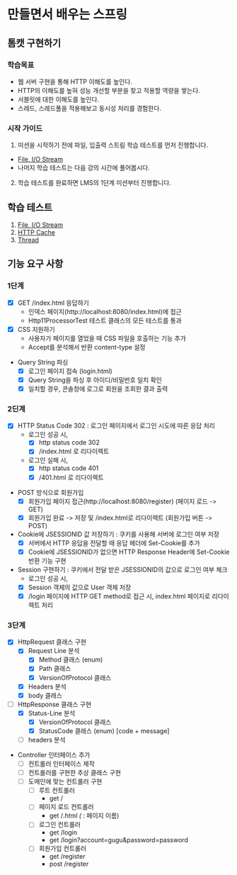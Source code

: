 # 만들면서 배우는 스프링

## 톰캣 구현하기

### 학습목표

- 웹 서버 구현을 통해 HTTP 이해도를 높인다.
- HTTP의 이해도를 높혀 성능 개선할 부분을 찾고 적용할 역량을 쌓는다.
- 서블릿에 대한 이해도를 높인다.
- 스레드, 스레드풀을 적용해보고 동시성 처리를 경험한다.

### 시작 가이드

1. 미션을 시작하기 전에 파일, 입출력 스트림 학습 테스트를 먼저 진행합니다.

- [File, I/O Stream](study/src/test/java/study)
- 나머지 학습 테스트는 다음 강의 시간에 풀어봅시다.

2. 학습 테스트를 완료하면 LMS의 1단계 미션부터 진행합니다.

## 학습 테스트

1. [File, I/O Stream](study/src/test/java/study)
2. [HTTP Cache](study/src/test/java/cache)
3. [Thread](study/src/test/java/thread)

## 기능 요구 사항

### 1단계

- [x] GET /index.html 응답하기
  - 인덱스 페이지(http://localhost:8080/index.html)에 접근
  - Http11ProcessorTest 테스트 클래스의 모든 테스트를 통과
- [x] CSS 지원하기
  - 사용자가 페이지를 열었을 때 CSS 파일을 호출하는 기능 추가
  - Accept를 분석해서 반환 content-type 설정
- Query String 파싱
  - [x] 로그인 페이지 접속 (login.html)
  - [x] Query String을 파싱 후 아이디/비밀번호 일치 확인
  - [x] 일치할 경우, 콘솔창에 로그로 회원을 조회한 결과 출력

### 2딘계

- [x] HTTP Status Code 302 : 로그인 페이지에서 로그인 시도에 따른 응답 처리
  - 로그인 성공 시,
    - [x] http status code 302
    - [x] /index.html 로 리다이렉트
  - 로그인 실패 시,
    - [x] http status code 401
    - [x] /401.html 로 리다이렉트

- POST 방식으로 회원가입
  - [x] 회원가입 페이지 접근(http://localhost:8080/register) (페이지 로드 -> GET)
  - [x] 회원가입 완료 -> 저장 및 /index.html로 리다이렉트 (회원가입 버튼 -> POST)

- Cookie에 JSESSIONID 값 저장하기 : 쿠키를 사용해 서버에 로그인 여부 저장
  - [x] 서버에서 HTTP 응답을 전달할 때 응답 헤더에 Set-Cookie를 추가
  - [x] Cookie에 JSESSIONID가 없으면 HTTP Response Header에 Set-Cookie 반환 기능 구현

- Session 구현하기 : 쿠키에서 전달 받은 JSESSIONID의 값으로 로그인 여부 체크
  - 로그인 성공 시,
  - [x] Session 객체의 값으로 User 객체 저장
  - [x] /login 페이지에 HTTP GET method로 접근 시, index.html 페이지로 리다이렉트 처리

### 3단계

- [x] HttpRequest 클래스 구현
  - [x] Request Line 분석
    - [x] Method 클래스 (enum)
    - [x] Path 클래스
    - [x] VersionOfProtocol 클래스
  - [x] Headers 분석
  - [x] body 클래스

- [ ] HttpResponse 클래스 구현
  - [x] Status-Line 분석
    - [x] VersionOfProtocol 클래스
    - [x] StatusCode 클래스 (enum) [code + message]
  - [ ] headers 분석

- Controller 인터페이스 추가
  - [ ] 컨트롤러 인터페이스 제작
  - [ ] 컨트롤러를 구현한 추상 클래스 구현
  - [ ] 도메인에 맞는 컨트롤러 구현
    - [ ] 루트 컨트롤러
      - get /
    - [ ] 페이지 로드 컨트롤러
      - get /*.html (* : 페이지 이름)
    - [ ] 로그인 컨트롤러
      - get /login
      - get /login?account=gugu&password=password
    - [ ] 회원가입 컨트롤러
      - get /register
      - post /register
